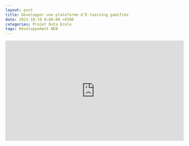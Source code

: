 ```yaml
---
layout: post
title: Développer une plateforme d’E-learning gamifiée
date: 2023-10-19 9:00:00 +0300
categories: Projet Data Ecole
tags: Développement WEB
---
```


<iframe width="560" height="315" src="https://www.youtube.com/watch?v=Jbz2f6dbmLk&ab_channel=StevenBordier" frameborder="0" allowfullscreen></iframe>
